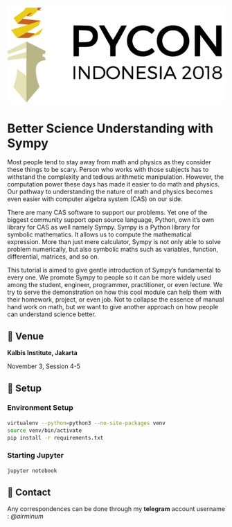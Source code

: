 ![](img/pycon_logo.png)

# Better Science Understanding with Sympy

Most people tend to stay away from math and physics as they consider these things to be scary. Person who works with those subjects has to withstand the complexity and tedious arithmetic manipulation. However, the computation power these days has made it easier to do math and physics. Our pathway to understanding the nature of math and physics becomes even easier with computer algebra system (CAS) on our side.

There are many CAS software to support our problems. Yet one of the biggest community support open source language, Python, own it’s own library for CAS as well namely Sympy. Sympy is a Python library for symbolic mathematics. It allows us to compute the mathematical expression. More than just mere calculator, Sympy is not only able to solve problem numerically, but also symbolic maths such as variables, function, differential, matrices, and so on.

This tutorial is aimed to give gentle introduction of Sympy’s fundamental to every one. We promote Sympy to people so it can be more widely used among the student, engineer, programmer, practitioner, or even lecture. We try to serve the demonstration on how this cool module can help them with their homework, project, or even job. Not to collapse the essence of manual hand work on math, but we want to give another approach on how people can understand science better.



## :triangular_flag_on_post: Venue

**Kalbis Institute, Jakarta**

November 3, Session 4-5 



## :wrench: Setup
### Environment Setup
```bash
virtualenv --python=python3 --no-site-packages venv
source venv/bin/activate
pip install -r requirements.txt
```
### Starting Jupyter
```bash
jupyter notebook
```



## :email: Contact 

Any correspondences can be done through my **telegram** account username : *@airminum*